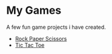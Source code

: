 # My Games

A few fun game projects i have created.

<!-- TODO: add labels for programming languages, technologies and maybe libraries used -->

- [Rock Paper Scissors](https://github.com/erikstreller/games/tree/main/rock_paper_scissors)
- [Tic Tac Toe](https://github.com/erikstreller/games/tree/main/tic_tac_toe)
